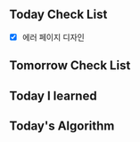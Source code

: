 ## Today Check List

- [x] 에러 페이지 디자인

## Tomorrow Check List



## Today I learned



## Today's Algorithm

